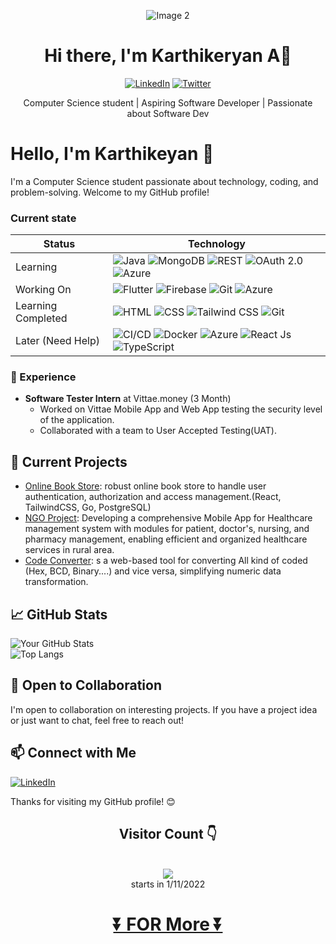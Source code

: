   <p class="display: flex;
    justify-content: center;
    align-items: center;" align=center>
<!--     <img src="https://avatars.githubusercontent.com/u/91019132?v=4" alt="Image 1" height=150> -->
    <img src="https://github.com/KKBUGHUNTER/KKBUGHUNTER/assets/91019132/da6f55a4-daf0-42f2-86dd-75e834a861fc" alt="Image 2">
  </p>

<h1 align="center">Hi there, I'm Karthikeryan A👋</h1>

<p align="center">
  <a href="https://www.linkedin.com/in/karthikeyan-a-b2385123b/"><img alt="LinkedIn" src="https://img.shields.io/badge/LinkedIn-karthikeyan_A-blue?style=flat-square&logo=linkedin"></a>
  <a href="https://x.com/Karthik08156342?t=r6KpCKAeFZYSznGFOr7xWA&s=03"><img alt="Twitter" src="https://img.shields.io/badge/Twitter-Karthikeyan08156342-blue?style=flat-square&logo=twitter"></a>
<!--   <a href="https://yourwebsite.com/"><img alt="Website" src="https://img.shields.io/badge/Website-Karthikeyan_A-9cf?style=flat-square"></a> -->
</p>

<p align="center">Computer Science student | Aspiring Software Developer | Passionate about Software Dev</p>


# Hello, I'm Karthikeyan 👋

I'm a Computer Science student passionate about technology, coding, and problem-solving. Welcome to my GitHub profile!
<!---
## 🔧 MY Teck Stack
| Technology | Web Tech Stack | Android Tech Stack |
|------------|----------------|--------------------|
| Front-End  | ![HTML](https://img.shields.io/badge/HTML-%23E34F26.svg?style=for-the-badge&logo=html5&logoColor=white) <br> ![CSS](https://img.shields.io/badge/CSS-%231572B6.svg?style=for-the-badge&logo=css3&logoColor=white)  <br> ![Tailwind CSS](https://img.shields.io/badge/Tailwind%20CSS-%232779e8.svg?style=for-the-badge&logo=tailwind-css&logoColor=white) <br> ![React Js](https://img.shields.io/badge/React%20Js-%2361dbfb.svg?style=for-the-badge&logo=react&logoColor=white)  <br> ![TypeScript](https://img.shields.io/badge/TypeScript-%23007ACC.svg?style=for-the-badge&logo=typescript&logoColor=white) | ![Flutter](https://img.shields.io/badge/Flutter-%2302569B.svg?style=for-the-badge&logo=flutter&logoColor=white) |
| Back -End  | ![Java](https://img.shields.io/badge/Java-%23E76F00.svg?style=for-the-badge&logo=java&logoColor=white) <br> ![Go](https://img.shields.io/badge/Go-%2300ADD8.svg?style=for-the-badge&logo=go&logoColor=white)  | ![Dart](https://img.shields.io/badge/Dart-%230175C2.svg?style=for-the-badge&logo=dart&logoColor=white) |
| Database   | ![PostgreSQL](https://img.shields.io/badge/PostgreSQL-%23336791.svg?style=for-the-badge&logo=postgresql&logoColor=white)  <br> ![MongoDB](https://img.shields.io/badge/MongoDB-%2347A248.svg?style=for-the-badge&logo=mongodb&logoColor=white)  | ![Firebase](https://img.shields.io/badge/Firebase-%23FFCA28.svg?style=for-the-badge&logo=firebase&logoColor=black)  |
| API        | ![REST](https://img.shields.io/badge/REST-%235C5C5C.svg?style=for-the-badge) <br> ![OAuth 2.0](https://img.shields.io/badge/OAuth%202.0-%234A90E2.svg?style=for-the-badge) | ![REST](https://img.shields.io/badge/REST-%235C5C5C.svg?style=for-the-badge) <br> ![OAuth 2.0](https://img.shields.io/badge/OAuth%202.0-%234A90E2.svg?style=for-the-badge)  |
| Cloud      | ![Azure](https://img.shields.io/badge/Azure-%230078D4.svg?style=for-the-badge&logo=microsoft-azure&logoColor=white) | ![Firebase](https://img.shields.io/badge/Firebase-%23FFCA28.svg?style=for-the-badge&logo=firebase&logoColor=black)  |
| Other      | ![Git](https://img.shields.io/badge/Git-%23F05032.svg?style=for-the-badge&logo=git&logoColor=white) <br> ![CI/CD](https://img.shields.io/badge/CI%2FCD-%2343853D.svg?style=for-the-badge) <br> ![Docker](https://img.shields.io/badge/Docker-%232496ED.svg?style=for-the-badge&logo=docker&logoColor=white) | ![Git](https://img.shields.io/badge/Git-%23F05032.svg?style=for-the-badge&logo=git&logoColor=white) <br> ![CI/CD](https://img.shields.io/badge/CI%2FCD-%2343853D.svg?style=for-the-badge) <br> ![Docker](https://img.shields.io/badge/Docker-%232496ED.svg?style=for-the-badge&logo=docker&logoColor=white)  |

| more i learned in free time |  ![Python](https://img.shields.io/badge/Python-%233776AB.svg?style=for-the-badge&logo=python&logoColor=white) ![C](https://img.shields.io/badge/C-%2300599C.svg?style=for-the-badge&logo=c&logoColor=white) ![C++](https://img.shields.io/badge/C%2B%2B-%2300599C.svg?style=for-the-badge&logo=c%2B%2B&logoColor=white)|  
|----|---|
--->
### Current state
| Status | Technology |
|--------|------------|
| Learning | ![Java](https://img.shields.io/badge/Java-%23E76F00.svg?style=for-the-badge&logo=java&logoColor=white)  ![MongoDB](https://img.shields.io/badge/MongoDB-%2347A248.svg?style=for-the-badge&logo=mongodb&logoColor=white)  ![REST](https://img.shields.io/badge/REST-%235C5C5C.svg?style=for-the-badge) ![OAuth 2.0](https://img.shields.io/badge/OAuth%202.0-%234A90E2.svg?style=for-the-badge) ![Azure](https://img.shields.io/badge/Azure-%230078D4.svg?style=for-the-badge&logo=microsoft-azure&logoColor=white) |
| Working On | ![Flutter](https://img.shields.io/badge/Flutter-%2302569B.svg?style=for-the-badge&logo=flutter&logoColor=white) ![Firebase](https://img.shields.io/badge/Firebase-%23FFCA28.svg?style=for-the-badge&logo=firebase&logoColor=black) ![Git](https://img.shields.io/badge/Git-%23F05032.svg?style=for-the-badge&logo=git&logoColor=white) ![Azure](https://img.shields.io/badge/Azure-%230078D4.svg?style=for-the-badge&logo=microsoft-azure&logoColor=white) |
| Learning Completed|![HTML](https://img.shields.io/badge/HTML-%23E34F26.svg?style=for-the-badge&logo=html5&logoColor=white) ![CSS](https://img.shields.io/badge/CSS-%231572B6.svg?style=for-the-badge&logo=css3&logoColor=white)  ![Tailwind CSS](https://img.shields.io/badge/Tailwind%20CSS-%232779e8.svg?style=for-the-badge&logo=tailwind-css&logoColor=white) ![Git](https://img.shields.io/badge/Git-%23F05032.svg?style=for-the-badge&logo=git&logoColor=white)  |
| Later (Need Help) | ![CI/CD](https://img.shields.io/badge/CI%2FCD-%2343853D.svg?style=for-the-badge) ![Docker](https://img.shields.io/badge/Docker-%232496ED.svg?style=for-the-badge&logo=docker&logoColor=white) ![Azure](https://img.shields.io/badge/Azure-%230078D4.svg?style=for-the-badge&logo=microsoft-azure&logoColor=white) ![React Js](https://img.shields.io/badge/React%20Js-%2361dbfb.svg?style=for-the-badge&logo=react&logoColor=white)  ![TypeScript](https://img.shields.io/badge/TypeScript-%23007ACC.svg?style=for-the-badge&logo=typescript&logoColor=white) |

<!--   ![PostgreSQL](https://img.shields.io/badge/PostgreSQL-%23336791.svg?style=for-the-badge&logo=postgresql&logoColor=white)  -->

### 💼 Experience

- **Software Tester Intern** at Vittae.money (3 Month)
  - Worked on Vittae Mobile App and Web App testing the security level of the application.
  - Collaborated with a team to User Accepted Testing(UAT).
  
<!-- - **Teaching Assistant** at [Your University] (Month Year - Month Year)
  - Assisted professors in [courses or subjects you TAed for].
  - Provided support to students by [mention how you helped students]. -->
  

## 🌱 Current Projects

- [Online Book Store](https://github.com/KKBUGHUNTER/Online_book_store): robust online book store to handle user authentication, authorization and access management.(React, TailwindCSS, Go, PostgreSQL)
- [NGO Project](https://github.com/KKBUGHUNTER/Flutter): Developing a comprehensive Mobile App for Healthcare management system with modules for patient, doctor's, nursing, and pharmacy management, enabling efficient and organized healthcare services in rural area.
- [Code Converter](https://github.com/KKBUGHUNTER/Project_Code_Converters_web): s a web-based tool for converting All kind of coded (Hex, BCD, Binary....) and vice versa, simplifying numeric data transformation.


## 📈 GitHub Stats
![Your GitHub Stats](https://github-readme-stats.vercel.app/api?username=KKBUGHUNTER&show_icons=true)
<br>
![Top Langs](https://github-readme-stats.vercel.app/api/top-langs/?username=kkBUGHUNTER&hide=Jupyter%20Notebook&langs_count=9)


<!-- ## 🌟 Featured Repositories
[![Repo 1](https://github-readme-stats.vercel.app/api/pin/?username=KKBUGHUNTER&repo=Repo1&show_owner=true)](Link to Repo 1)
[![Repo 2](https://github-readme-stats.vercel.app/api/pin/?username=YourUsername&repo=Repo2&show_owner=true)](Link to Repo 2)  -->

## 🤝 Open to Collaboration
I'm open to collaboration on interesting projects. If you have a project idea or just want to chat, feel free to reach out!
## 📫 Connect with Me
 [![LinkedIn](https://img.shields.io/badge/linkedin-%230077B5.svg?style=for-the-badge&logo=linkedin&logoColor=white)](https://www.linkedin.com/in/karthikeyan-a-b2385123b/)
<!-- - Portfolio Website: [Your Portfolio Website](Portfolio URL) -->

<!-- ## 📝 Blog
I occasionally write about tech and programming on my blog: [Link to Blog](Blog URL) -->

Thanks for visiting my GitHub profile! 😊
<div align="center"> 
 <h2> Visitor Count 👇</h2> <br>
 <img src="https://profile-counter.glitch.me/KKBUGHUNTER/count.svg"> <br>
starts in 1/11/2022
<h1> <a href="https://github.com/KKBUGHUNTER?tab=repositories">⏬ FOR More ⏬</a><h1>
</div>
        

